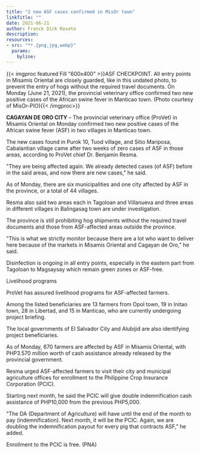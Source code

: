 ```yaml
---
title: "2 new ASF cases confirmed in MisOr town"
linkTitle: ""
date: 2021-06-21
author: Franck Dick Rosete
description:
resources:
- src: "**.{png,jpg,webp}"
  params:
    byline: 
---
```

{{< imgproc featured Fill "600x400" >}}ASF CHECKPOINT. All entry points in Misamis Oriental are closely guarded, like in this undated photo, to prevent the entry of hogs without the required travel documents. On Monday (June 21, 2021), the provincial veterinary office confirmed two new positive cases of the African swine fever in Manticao town. (Photo courtesy of MisOr-PIO){{< /imgproc>}}

**CAGAYAN DE ORO CITY** –  The provincial veterinary office (ProVet) in Misamis Oriental on Monday confirmed two new positive cases of the African swine fever (ASF) in two villages in Manticao town.

The new cases found in Purok 10, Tuod village, and Sitio Mariposa, Cabalantian village came after two weeks of zero cases of ASF in those areas, according to ProVet chief Dr. Benjamin Resma.

"They are being affected again. We already detected cases (of ASF) before in the said areas, and now there are new cases," he said.

As of Monday, there are six municipalities and one city affected by ASF in the province, or a total of 44 villages.

Resma also said two areas each in Tagoloan and Villanueva and three areas in different villages in Balingasag town are under investigation.

The province is still prohibiting hog shipments without the required travel documents and those from ASF-affected areas outside the province.

"This is what we strictly monitor because there are a lot who want to deliver here because of the markets in Misamis Oriental and Cagayan de Oro," he said.

Disinfection is ongoing in all entry points, especially in the eastern part from Tagoloan to Magsaysay which remain green zones or ASF-free.

Livelihood programs

ProVet has assured livelihood programs for ASF-affected farmers.

Among the listed beneficiaries are 13 farmers from Opol town, 19 in Initao town, 28 in Libertad, and 15 in Manticao, who are currently undergoing project briefing.

The local governments of El Salvador City and Alubijid are also identifying project beneficiaries.

As of Monday, 670 farmers are affected by ASF in Misamis Oriental, with PHP3.570 million worth of cash assistance already released by the provincial government.

Resma urged ASF-affected farmers to visit their city and municipal agriculture offices for enrollment to the Philippine Crop Insurance Corporation (PCIC).

Starting next month, he said the PCIC will give double indemnification cash assistance of PHP10,000 from the previous PHP5,000.

"The DA (Department of Agriculture) will have until the end of the month to pay (indemnification). Next month, it will be the PCIC. Again, we are doubling the indemnification payout for every pig that contracts ASF," he added.

Enrollment to the PCIC is free. (PNA)